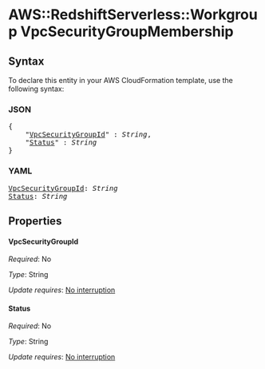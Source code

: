 # AWS::RedshiftServerless::Workgroup VpcSecurityGroupMembership

## Syntax

To declare this entity in your AWS CloudFormation template, use the following syntax:

### JSON

<pre>
{
    "<a href="#vpcsecuritygroupid" title="VpcSecurityGroupId">VpcSecurityGroupId</a>" : <i>String</i>,
    "<a href="#status" title="Status">Status</a>" : <i>String</i>
}
</pre>

### YAML

<pre>
<a href="#vpcsecuritygroupid" title="VpcSecurityGroupId">VpcSecurityGroupId</a>: <i>String</i>
<a href="#status" title="Status">Status</a>: <i>String</i>
</pre>

## Properties

#### VpcSecurityGroupId

_Required_: No

_Type_: String

_Update requires_: [No interruption](https://docs.aws.amazon.com/AWSCloudFormation/latest/UserGuide/using-cfn-updating-stacks-update-behaviors.html#update-no-interrupt)

#### Status

_Required_: No

_Type_: String

_Update requires_: [No interruption](https://docs.aws.amazon.com/AWSCloudFormation/latest/UserGuide/using-cfn-updating-stacks-update-behaviors.html#update-no-interrupt)

